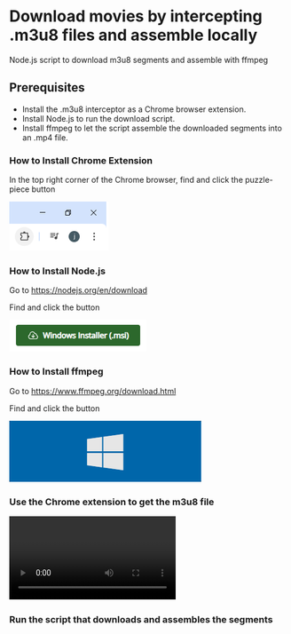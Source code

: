 # Download movies by intercepting .m3u8 files and assemble locally
Node.js script to download m3u8 segments and assemble with ffmpeg

## Prerequisites

* Install the .m3u8 interceptor as a Chrome browser extension.
* Install Node.js to run the download script.
* Install ffmpeg to let the script assemble the downloaded segments into an .mp4 file.

### How to Install Chrome Extension

In the top right corner of the Chrome browser, find and click the puzzle-piece button

![chrome-extension](chrome-extension.png)

### How to Install Node.js

Go to https://nodejs.org/en/download

Find and click the button

![node-install](node-installer.png)

### How to Install ffmpeg

Go to https://www.ffmpeg.org/download.html

Find and click the button 

![ffmpeg-install](ffmpeg-installer.png)

### Use the Chrome extension to get the m3u8 file

<video src="https://github.com/jsteffensen/download-from-m3u8-file/raw/refs/heads/main/save-m3u8-file.mp4" controls></video>

### Run the script that downloads and assembles the segments